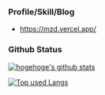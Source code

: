 

### Profile/Skill/Blog
- https://mzd.vercel.app/


### Github Status
[![hogehoge's github stats](https://github-readme-stats.vercel.app/api?username=takumimzd&hide=contribs&count_private=true&show_icons=true&theme=tokyonight)](https://github.com/takumimzd/)

[![Top used Langs](https://github-readme-stats.vercel.app/api/top-langs/?username=takumimzd&layout=compact&theme=tokyonight)](https://github.com/ユーザ名/)
